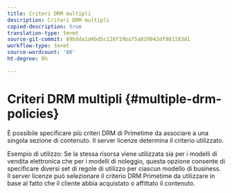 ```yaml
---
title: Criteri DRM multipli
description: Criteri DRM multipli
copied-description: true
translation-type: tm+mt
source-git-commit: 89bdda1d4bd5c126f19ba75a819942df901183d1
workflow-type: tm+mt
source-wordcount: '86'
ht-degree: 0%

---
```



# Criteri DRM multipli {#multiple-drm-policies}

È possibile specificare più criteri DRM di Primetime da associare a una singola sezione di contenuto. Il server licenze determina il criterio utilizzato.

Esempio di utilizzo: Se la stessa risorsa viene utilizzata sia per i modelli di vendita elettronica che per i modelli di noleggio, questa opzione consente di specificare diversi set di regole di utilizzo per ciascun modello di business. Il server licenze può selezionare il criterio DRM Primetime da utilizzare in base al fatto che il cliente abbia acquistato o affittato il contenuto.
